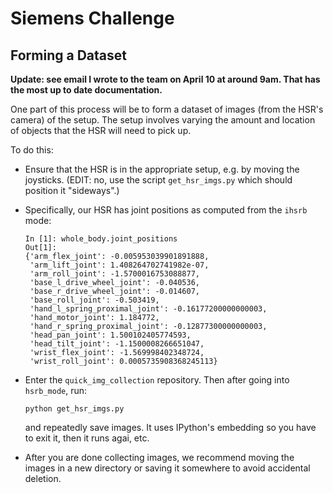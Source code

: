 # Siemens Challenge

## Forming a Dataset

**Update: see email I wrote to the team on April 10 at around 9am. That has the
most up to date documentation.**

One part of this process will be to form a dataset of images (from the HSR's
camera) of the setup. The setup involves varying the amount and location of
objects that the HSR will need to pick up.

To do this:

- Ensure that the HSR is in the appropriate setup, e.g. by moving the joysticks.
  (EDIT: no, use the script `get_hsr_imgs.py` which should position it
  "sideways".)

- Specifically, our HSR has joint positions as computed from the `ihsrb` mode:

  ```
  In [1]: whole_body.joint_positions
  Out[1]: 
  {'arm_flex_joint': -0.005953039901891888,
   'arm_lift_joint': 1.408264702741982e-07,
   'arm_roll_joint': -1.5700016753088877,
   'base_l_drive_wheel_joint': -0.040536,
   'base_r_drive_wheel_joint': -0.014607,
   'base_roll_joint': -0.503419,
   'hand_l_spring_proximal_joint': -0.16177200000000003,
   'hand_motor_joint': 1.184772,
   'hand_r_spring_proximal_joint': -0.12877300000000003,
   'head_pan_joint': 1.500102405774593,
   'head_tilt_joint': -1.1500008266651047,
   'wrist_flex_joint': -1.569998402348724,
   'wrist_roll_joint': 0.0005735908368245113}
  ```

- Enter the `quick_img_collection` repository. Then after going into
  `hsrb_mode`, run:

  ```
  python get_hsr_imgs.py
  ```

  and repeatedly save images.  It uses IPython's embedding so you have to exit
  it, then it runs agai, etc.

- After you are done collecting images, we recommend moving the images in a new
  directory or saving it somewhere to avoid accidental deletion.
